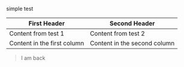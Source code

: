 simple test 





First Header | Second Header
------------ | -------------
Content from test 1 | Content from test 2
Content in the first column | Content in the second column

>I am back
